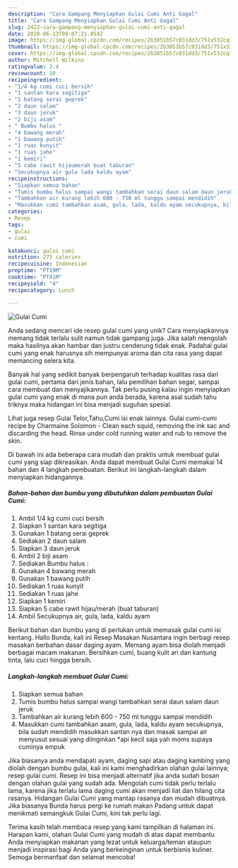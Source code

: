 ```yaml
---
description: "Cara Gampang Menyiapkan Gulai Cumi Anti Gagal"
title: "Cara Gampang Menyiapkan Gulai Cumi Anti Gagal"
slug: 2422-cara-gampang-menyiapkan-gulai-cumi-anti-gagal
date: 2020-06-13T08:07:21.854Z
image: https://img-global.cpcdn.com/recipes/2b3851b57c031dd3/751x532cq70/gulai-cumi-foto-resep-utama.jpg
thumbnail: https://img-global.cpcdn.com/recipes/2b3851b57c031dd3/751x532cq70/gulai-cumi-foto-resep-utama.jpg
cover: https://img-global.cpcdn.com/recipes/2b3851b57c031dd3/751x532cq70/gulai-cumi-foto-resep-utama.jpg
author: Mitchell Wilkins
ratingvalue: 3.4
reviewcount: 10
recipeingredient:
- "1/4 kg cumi cuci bersih"
- "1 santan kara segitiga"
- "1 batang serai geprek"
- "2 daun salam"
- "3 daun jeruk"
- "2 biji asam"
- " Bumbu halus "
- "4 bawang merah"
- "1 bawang putih"
- "1 ruas kunyit"
- "1 ruas jahe"
- "1 kemiri"
- "5 cabe rawit hijaumerah buat taburan"
- "Secukupnya air gula lada kaldu ayam"
recipeinstructions:
- "Siapkan semua bahan"
- "Tumis bumbu halus sampai wangi tambahkan serai daun salam daun jeruk"
- "Tambahkan air kurang lebih 600 - 750 ml tunggu sampai mendidih"
- "Masukkan cumi tambahkan asam, gula, lada, kaldu ayam secukupnya, bila sudah mendidih masukkan santan nya dan masak sampai air menyusut sesuai yang diinginkan *api kecil saja yah moms supaya cuminya empuk"
categories:
- Resep
tags:
- gulai
- cumi

katakunci: gulai cumi 
nutrition: 273 calories
recipecuisine: Indonesian
preptime: "PT19M"
cooktime: "PT41M"
recipeyield: "4"
recipecategory: Lunch

---
```



![Gulai Cumi](https://img-global.cpcdn.com/recipes/2b3851b57c031dd3/751x532cq70/gulai-cumi-foto-resep-utama.jpg)

Anda sedang mencari ide resep gulai cumi yang unik? Cara menyiapkannya memang tidak terlalu sulit namun tidak gampang juga. Jika salah mengolah maka hasilnya akan hambar dan justru cenderung tidak enak. Padahal gulai cumi yang enak harusnya sih mempunyai aroma dan cita rasa yang dapat memancing selera kita.

Banyak hal yang sedikit banyak berpengaruh terhadap kualitas rasa dari gulai cumi, pertama dari jenis bahan, lalu pemilihan bahan segar, sampai cara membuat dan menyajikannya. Tak perlu pusing kalau ingin menyiapkan gulai cumi yang enak di mana pun anda berada, karena asal sudah tahu triknya maka hidangan ini bisa menjadi suguhan spesial.

Lihat juga resep Gulai Telor,Tahu,Cumi isi enak lainnya. Gulai cumi-cumi recipe by Charmaine Solomon - Clean each squid, removing the ink sac and discarding the head. Rinse under cold running water and rub to remove the skin.


Di bawah ini ada beberapa cara mudah dan praktis untuk membuat gulai cumi yang siap dikreasikan. Anda dapat membuat Gulai Cumi memakai 14 bahan dan 4 langkah pembuatan. Berikut ini langkah-langkah dalam menyiapkan hidangannya.

<!--inarticleads1-->

##### Bahan-bahan dan bumbu yang dibutuhkan dalam pembuatan Gulai Cumi:

1. Ambil 1/4 kg cumi cuci bersih
1. Siapkan 1 santan kara segitiga
1. Gunakan 1 batang serai geprek
1. Sediakan 2 daun salam
1. Siapkan 3 daun jeruk
1. Ambil 2 biji asam
1. Sediakan  Bumbu halus :
1. Gunakan 4 bawang merah
1. Gunakan 1 bawang putih
1. Sediakan 1 ruas kunyit
1. Sediakan 1 ruas jahe
1. Siapkan 1 kemiri
1. Siapkan 5 cabe rawit hijau/merah (buat taburan)
1. Ambil Secukupnya air, gula, lada, kaldu ayam


Berikut bahan dan bumbu yang di perlukan untuk memasak gulai cumi isi kentang. Hallo Bunda, kali ini Resep Masakan Nusantara ingin berbagi resep masakan berbahan dasar daging ayam. Memang ayam bisa diolah menjadi berbagai macam makanan. Bersihkan cumi, buang kulit ari dan kantung tinta, lalu cuci hingga bersih. 

<!--inarticleads2-->

##### Langkah-langkah membuat Gulai Cumi:

1. Siapkan semua bahan
1. Tumis bumbu halus sampai wangi tambahkan serai daun salam daun jeruk
1. Tambahkan air kurang lebih 600 - 750 ml tunggu sampai mendidih
1. Masukkan cumi tambahkan asam, gula, lada, kaldu ayam secukupnya, bila sudah mendidih masukkan santan nya dan masak sampai air menyusut sesuai yang diinginkan *api kecil saja yah moms supaya cuminya empuk


Jika biasanya anda mendapati ayam, daging sapi atau daging kambing yang diolah dengan bumbu gulai, kali ini kami menghadirkan olahan gulai lainnya; resep gulai cumi. Resep ini bisa menjadi alternatif jika anda sudah bosan dengan olahan gulai yang sudah ada. Mengolah cumi tidak perlu terlalu lama, karena jika terlalu lama daging cumi akan menjadi liat dan hilang cita rasanya. Hidangan Gulai Cumi yang mantap rasanya dan mudah dibuatnya. Jika biasanya Bunda harus pergi ke rumah makan Padang untuk dapat menikmati semangkuk Gulai Cumi, kini tak perlu lagi. 

Terima kasih telah membaca resep yang kami tampilkan di halaman ini. Harapan kami, olahan Gulai Cumi yang mudah di atas dapat membantu Anda menyiapkan makanan yang lezat untuk keluarga/teman ataupun menjadi inspirasi bagi Anda yang berkeinginan untuk berbisnis kuliner. Semoga bermanfaat dan selamat mencoba!
